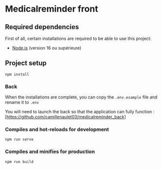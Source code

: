 # Medicalreminder front

## Required dependencies

First of all, certain installations are required to be able to use this project:

- [Node.js](https://nodejs.org/en/download/) (version 16 ou supérieure)

## Project setup

```
npm install
```

### Back

When the installations are complete, you can copy the `.env.example` file and rename it to `.env`

You will need to launch the back so that the application can fully function : [https://github.com/camillenaulet03/medicalreminder_back]

### Compiles and hot-reloads for development

```
npm run serve
```

### Compiles and minifies for production

```
npm run build
```
